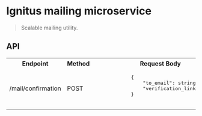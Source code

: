 # Ignitus mailing microservice

> Scalable mailing utility.

## API

<table>
    <tr>
        <th>Endpoint</th>
        <th>Method</th>
        <th>Request Body</th>
        <th>Response</th>
        <th>Additional</th>
    </tr>
    <tr>
        <td>/mail/confirmation</td>
        <td>POST</td>
        <td>
            <pre>
            {
                "to_email": string,
                "verification_link": string,
            }
            </pre>
        </td>
        <td>
            <pre>
            {
                "error": bool,
                "data": string,
            }
            </pre>
        </td>
        <td>
            Use it to send verification email to user.
            <b>Accepts request only from: <a href="#">ignitusrestapi.herokuapp.com</a> </b>
        </td>
    </tr>
</table>